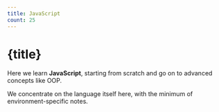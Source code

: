 ```yaml
---
title: JavaScript
count: 25
---
```


# {title}

Here we learn **JavaScript**, starting from scratch and go on to advanced concepts like OOP.

We concentrate on the language itself here, with the minimum of environment-specific notes.
